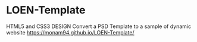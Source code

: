 # LOEN-Template
HTML5 and CSS3 DESIGN 
Convert a PSD Template to a sample of dynamic website https://monam94.github.io/LOEN-Template/
